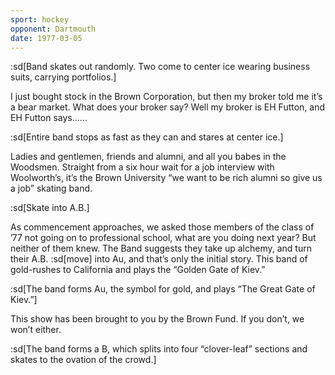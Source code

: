 ```yaml
---
sport: hockey
opponent: Dartmouth
date: 1977-03-05
---
```


:sd[Band skates out randomly. Two come to center ice wearing business suits, carrying portfolios.]

I just bought stock in the Brown Corporation, but then my broker told me it’s a bear market. What does your broker say? Well my broker is EH Futton, and EH Futton says……

:sd[Entire band stops as fast as they can and stares at center ice.]

Ladies and gentlemen, friends and alumni, and all you babes in the Woodsmen. Straight from a six hour wait for a job interview with Woolworth’s, it’s the Brown University “we want to be rich alumni so give us a job” skating band.

:sd[Skate into A.B.]

As commencement approaches, we asked those members of the class of ’77 not going on to professional school, what are you doing next year? But neither of them knew. The Band suggests they take up alchemy, and turn their A.B. :sd[move] into Au, and that’s only the initial story. This band of gold-rushes to California and plays the “Golden Gate of Kiev.”

:sd[The band forms Au, the symbol for gold, and plays “The Great Gate of Kiev.”]

This show has been brought to you by the Brown Fund. If you don’t, we won’t either.

:sd[The band forms a B, which splits into four “clover-leaf” sections and skates to the ovation of the crowd.]
